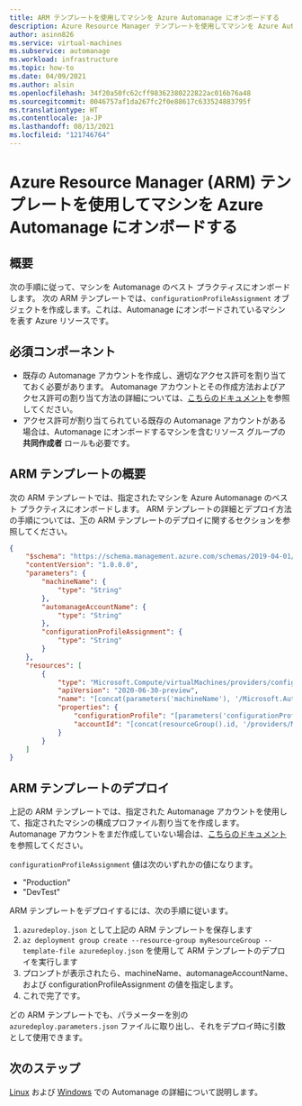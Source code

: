 ```yaml
---
title: ARM テンプレートを使用してマシンを Azure Automanage にオンボードする
description: Azure Resource Manager テンプレートを使用してマシンを Azure Automanage にオンボードする方法について説明します。
author: asinn826
ms.service: virtual-machines
ms.subservice: automanage
ms.workload: infrastructure
ms.topic: how-to
ms.date: 04/09/2021
ms.author: alsin
ms.openlocfilehash: 34f20a50fc62cff98362380222822ac016b76a48
ms.sourcegitcommit: 0046757af1da267fc2f0e88617c633524883795f
ms.translationtype: HT
ms.contentlocale: ja-JP
ms.lasthandoff: 08/13/2021
ms.locfileid: "121746764"
---
```

# <a name="onboard-a-machine-to-automanage-with-an-azure-resource-manager-arm-template"></a>Azure Resource Manager (ARM) テンプレートを使用してマシンを Azure Automanage にオンボードする


## <a name="overview"></a>概要
次の手順に従って、マシンを Automanage のベスト プラクティスにオンボードします。 次の ARM テンプレートでは、`configurationProfileAssignment` オブジェクトを作成します。これは、Automanage にオンボードされているマシンを表す Azure リソースです。

## <a name="prerequisites"></a>必須コンポーネント
* 既存の Automanage アカウントを作成し、適切なアクセス許可を割り当てておく必要があります。 Automanage アカウントとその作成方法およびアクセス許可の割り当て方法の詳細については、[こちらのドキュメント](./automanage-account.md)を参照してください。
* アクセス許可が割り当てられている既存の Automanage アカウントがある場合は、Automanage にオンボードするマシンを含むリソース グループの **共同作成者** ロールも必要です。


## <a name="arm-template-overview"></a>ARM テンプレートの概要
次の ARM テンプレートでは、指定されたマシンを Azure Automanage のベスト プラクティスにオンボードします。 ARM テンプレートの詳細とデプロイ方法の手順については、[下](#arm-template-deployment)の ARM テンプレートのデプロイに関するセクションを参照してください。
```json
{
    "$schema": "https://schema.management.azure.com/schemas/2019-04-01/deploymentTemplate.json#",
    "contentVersion": "1.0.0.0",
    "parameters": {
        "machineName": {
            "type": "String"
        },
        "automanageAccountName": {
            "type": "String"
        },
        "configurationProfileAssignment": {
            "type": "String"
        }
    },
    "resources": [
        {
            "type": "Microsoft.Compute/virtualMachines/providers/configurationProfileAssignments",
            "apiVersion": "2020-06-30-preview",
            "name": "[concat(parameters('machineName'), '/Microsoft.Automanage/', 'default')]",
            "properties": {
                "configurationProfile": "[parameters('configurationProfileAssignment')]",
                "accountId": "[concat(resourceGroup().id, '/providers/Microsoft.Automanage/accounts/', parameters('automanageAccountName'))]"
            }
        }
    ]
}
```

## <a name="arm-template-deployment"></a>ARM テンプレートのデプロイ
上記の ARM テンプレートでは、指定された Automanage アカウントを使用して、指定されたマシンの構成プロファイル割り当てを作成します。 Automanage アカウントをまだ作成していない場合は、[こちらのドキュメント](./automanage-account.md)を参照してください。

`configurationProfileAssignment` 値は次のいずれかの値になります。
* "Production"
* "DevTest"

ARM テンプレートをデプロイするには、次の手順に従います。
1. `azuredeploy.json` として上記の ARM テンプレートを保存します
1. `az deployment group create --resource-group myResourceGroup --template-file azuredeploy.json` を使用して ARM テンプレートのデプロイを実行します
1. プロンプトが表示されたら、machineName、automanageAccountName、および configurationProfileAssignment の値を指定します。
1. これで完了です。

どの ARM テンプレートでも、パラメーターを別の `azuredeploy.parameters.json` ファイルに取り出し、それをデプロイ時に引数として使用できます。

## <a name="next-steps"></a>次のステップ
[Linux](./automanage-linux.md) および [Windows](./automanage-windows-server.md) での Automanage の詳細について説明します。